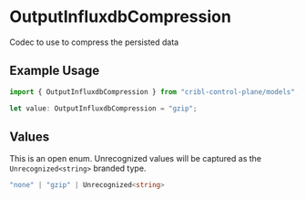 # OutputInfluxdbCompression

Codec to use to compress the persisted data

## Example Usage

```typescript
import { OutputInfluxdbCompression } from "cribl-control-plane/models";

let value: OutputInfluxdbCompression = "gzip";
```

## Values

This is an open enum. Unrecognized values will be captured as the `Unrecognized<string>` branded type.

```typescript
"none" | "gzip" | Unrecognized<string>
```